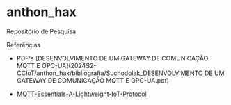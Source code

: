 # anthon_hax
Repositório de Pesquisa

Referências

- PDF's
    [DESENVOLVIMENTO DE UM GATEWAY DE COMUNICAÇÃO MQTT E OPC-UA](2024S2-CCIoT/anthon_hax/bibliografia/Suchodolak_DESENVOLVIMENTO DE UM GATEWAY DE COMUNICAÇÃO MQTT E OPC-UA.pdf)

- [MQTT-Essentials-A-Lightweight-IoT-Protocol](https://github.com/PacktPublishing/MQTT-Essentials-A-Lightweight-IoT-Protocol)

